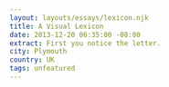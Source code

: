```yaml
---
layout: layouts/essays/lexicon.njk
title: A Visual Lexicon
date: 2013-12-20 06:35:00 -08:00
extract: First you notice the letter.
city: Plymouth
country: UK
tags: unfeatured
---
```

